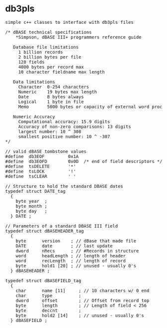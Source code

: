 # db3pls
<pre>
simple c++ classes to interface with db3pls files

/* dBASE technical specifications
    *Simpson, dBASE III+ programmers reference guide

   Database file limitations
     1 billion records
     2 billion bytes per file
     128 fields
     4000 bytes per record max
     10 character fieldname max length

   Data limitations
     Character  0-254 characters
     Numeric    19 bytes max length
     Date       8 bytes always
     Logical    1 byte in file
     Memo       5000 bytes or capacity of external word processor

   Numeric Accuracy
     Computational accuracy: 15.9 digits
     Accuracy of non-zero comparisons: 13 digits
     largest number: 10 ^ 308
     smallest positive number: 10 ^ -307
*/

// valid dBASE tombstone values
#define  db3EOF         0x1A
#define  db3EOFD        0x0D  /* end of field descriptors */
#define  tsDELETE       '*'
#define  tsLOCK         '!'
#define  tsCLEAR        ' '

// Structure to hold the standard DBASE dates
typedef struct DATE_tag
  {
    byte year  ;
    byte month ;
    byte day   ;
  } DATE ;

// Parameters of a standard DBASE III field
typedef struct dBASEHEADER_tag
  {
    byte      version    ; // dBase that made file
    DATE      date       ; // last update
    dword     nRecs      ; // #Records in structure
    word      headLength ; // length of header
    word      recLength  ; // length of record
    byte      hold1 [20] ; // unused - usually 0's
  } dBASEHEADER ;

typedef struct dBASEFIELD_tag
  {
    char      name [11]     ; // 10 characters w/ 0 end
    char      type          ;
    dword     offset        ; // Offset from record top
    byte      length        ; // Length of field < 256
    byte      deccnt        ;
    byte      hold2 [14]    ; // unused - usually 0's
  } dBASEFIELD ;

  </pre>
